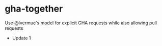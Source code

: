 # gha-together

Use @lvermue's model for explicit GHA requests while also allowing pull requests

- Update 1

